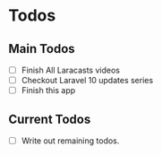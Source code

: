 # Todos

## Main Todos
- [ ] Finish All Laracasts videos
- [ ] Checkout Laravel 10 updates series
- [ ] Finish this app

## Current Todos
- [ ] Write out remaining todos.